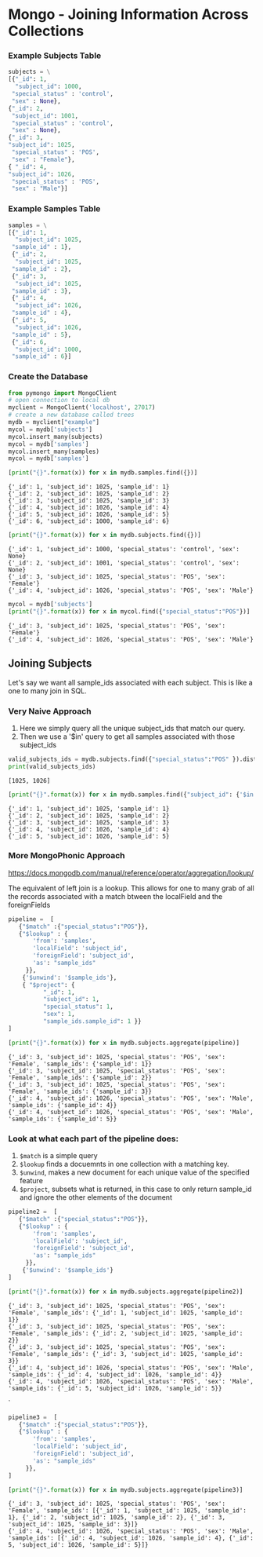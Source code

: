 # Mongo - Joining Information Across Collections

### Example Subjects Table


```python
subjects = \
[{"_id": 1, 
  "subject_id": 1000, 
 "special_status" : 'control', 
 "sex" : None},
{"_id": 2, 
 "subject_id": 1001, 
 "special_status" : 'control', 
 "sex" : None},
{"_id": 3, 
"subject_id": 1025, 
 "special_status" : 'POS', 
 "sex" : "Female"},
{ "_id": 4, 
"subject_id": 1026, 
 "special_status" : 'POS', 
 "sex" : "Male"}]
```

### Example Samples Table


```python
samples = \
[{"_id": 1, 
  "subject_id": 1025, 
 "sample_id" : 1},
 {"_id": 2, 
  "subject_id": 1025, 
 "sample_id" : 2},
 {"_id": 3, 
  "subject_id": 1025, 
 "sample_id" : 3},
 {"_id": 4, 
  "subject_id": 1026, 
 "sample_id" : 4},
 {"_id": 5, 
  "subject_id": 1026, 
 "sample_id" : 5},
 {"_id": 6, 
  "subject_id": 1000, 
 "sample_id" : 6}]
```

### Create the Database 


```python
from pymongo import MongoClient
# open connection to local db
myclient = MongoClient('localhost', 27017) 
# create a new database called trees
mydb = myclient["example"]
mycol = mydb['subjects']
mycol.insert_many(subjects)
mycol = mydb['samples']
mycol.insert_many(samples)
mycol = mydb['samples']
```


```python
[print("{}".format(x)) for x in mydb.samples.find({})]
```

    {'_id': 1, 'subject_id': 1025, 'sample_id': 1}
    {'_id': 2, 'subject_id': 1025, 'sample_id': 2}
    {'_id': 3, 'subject_id': 1025, 'sample_id': 3}
    {'_id': 4, 'subject_id': 1026, 'sample_id': 4}
    {'_id': 5, 'subject_id': 1026, 'sample_id': 5}
    {'_id': 6, 'subject_id': 1000, 'sample_id': 6}



```python
[print("{}".format(x)) for x in mydb.subjects.find({})]
```

    {'_id': 1, 'subject_id': 1000, 'special_status': 'control', 'sex': None}
    {'_id': 2, 'subject_id': 1001, 'special_status': 'control', 'sex': None}
    {'_id': 3, 'subject_id': 1025, 'special_status': 'POS', 'sex': 'Female'}
    {'_id': 4, 'subject_id': 1026, 'special_status': 'POS', 'sex': 'Male'}


```python
mycol = mydb['subjects']
[print("{}".format(x)) for x in mycol.find({"special_status":"POS"})]
```

    {'_id': 3, 'subject_id': 1025, 'special_status': 'POS', 'sex': 'Female'}
    {'_id': 4, 'subject_id': 1026, 'special_status': 'POS', 'sex': 'Male'}


## Joining Subjects

Let's say we want all sample_ids associated with each subject. This is like a one to many join in SQL.

### Very Naive Approach

1. Here we simply query all the unique subject_ids that match our query.
2. Then we use a '$in' query to get all samples associated with those subject_ids


```python
valid_subjects_ids = mydb.subjects.find({"special_status":"POS" }).distinct('subject_id')
print(valid_subjects_ids)
```

    [1025, 1026]



```python
[print("{}".format(x)) for x in mydb.samples.find({"subject_id": {'$in' : valid_subjects_ids}})]
```

    {'_id': 1, 'subject_id': 1025, 'sample_id': 1}
    {'_id': 2, 'subject_id': 1025, 'sample_id': 2}
    {'_id': 3, 'subject_id': 1025, 'sample_id': 3}
    {'_id': 4, 'subject_id': 1026, 'sample_id': 4}
    {'_id': 5, 'subject_id': 1026, 'sample_id': 5}




### More MongoPhonic Approach

https://docs.mongodb.com/manual/reference/operator/aggregation/lookup/

The equivalent of left join is a lookup. This allows for one to many grab of all the records associated with a match btween the localField and the foreignFields


```python
pipeline =  [
   {"$match" :{"special_status":"POS"}}, 
   {"$lookup" : {
       'from': 'samples',
       'localField': 'subject_id',
       'foreignField': 'subject_id',
       'as': "sample_ids" 
     }},
    {'$unwind': '$sample_ids'},
    { "$project": {
          "_id": 1,
          "subject_id": 1,
          "special_status": 1,
          "sex": 1,
          "sample_ids.sample_id": 1 }}
]
```


```python
[print("{}".format(x)) for x in mydb.subjects.aggregate(pipeline)]
```

    {'_id': 3, 'subject_id': 1025, 'special_status': 'POS', 'sex': 'Female', 'sample_ids': {'sample_id': 1}}
    {'_id': 3, 'subject_id': 1025, 'special_status': 'POS', 'sex': 'Female', 'sample_ids': {'sample_id': 2}}
    {'_id': 3, 'subject_id': 1025, 'special_status': 'POS', 'sex': 'Female', 'sample_ids': {'sample_id': 3}}
    {'_id': 4, 'subject_id': 1026, 'special_status': 'POS', 'sex': 'Male', 'sample_ids': {'sample_id': 4}}
    {'_id': 4, 'subject_id': 1026, 'special_status': 'POS', 'sex': 'Male', 'sample_ids': {'sample_id': 5}}


### Look at what each part of the pipeline does:

1. `$match` is a simple query
2. `$lookup` finds a docuemnts in one collection with a matching key.
3. `$unwind`, makes a new document for each unique value of the specified feature
4. `$project`, subsets what is returned, in this case to only return sample_id and ignore the other elements of the document


```python
pipeline2 =  [
   {"$match" :{"special_status":"POS"}}, 
   {"$lookup" : {
       'from': 'samples',
       'localField': 'subject_id',
       'foreignField': 'subject_id',
       'as': "sample_ids" 
     }},
    {'$unwind': '$sample_ids'}
]
```


```python
[print("{}".format(x)) for x in mydb.subjects.aggregate(pipeline2)]
```

    {'_id': 3, 'subject_id': 1025, 'special_status': 'POS', 'sex': 'Female', 'sample_ids': {'_id': 1, 'subject_id': 1025, 'sample_id': 1}}
    {'_id': 3, 'subject_id': 1025, 'special_status': 'POS', 'sex': 'Female', 'sample_ids': {'_id': 2, 'subject_id': 1025, 'sample_id': 2}}
    {'_id': 3, 'subject_id': 1025, 'special_status': 'POS', 'sex': 'Female', 'sample_ids': {'_id': 3, 'subject_id': 1025, 'sample_id': 3}}
    {'_id': 4, 'subject_id': 1026, 'special_status': 'POS', 'sex': 'Male', 'sample_ids': {'_id': 4, 'subject_id': 1026, 'sample_id': 4}}
    {'_id': 4, 'subject_id': 1026, 'special_status': 'POS', 'sex': 'Male', 'sample_ids': {'_id': 5, 'subject_id': 1026, 'sample_id': 5}}
`



```python
pipeline3 =  [
   {"$match" :{"special_status":"POS"}}, 
   {"$lookup" : {
       'from': 'samples',
       'localField': 'subject_id',
       'foreignField': 'subject_id',
       'as': "sample_ids" 
     }},
]
```


```python
[print("{}".format(x)) for x in mydb.subjects.aggregate(pipeline3)]
```

    {'_id': 3, 'subject_id': 1025, 'special_status': 'POS', 'sex': 'Female', 'sample_ids': [{'_id': 1, 'subject_id': 1025, 'sample_id': 1}, {'_id': 2, 'subject_id': 1025, 'sample_id': 2}, {'_id': 3, 'subject_id': 1025, 'sample_id': 3}]}
    {'_id': 4, 'subject_id': 1026, 'special_status': 'POS', 'sex': 'Male', 'sample_ids': [{'_id': 4, 'subject_id': 1026, 'sample_id': 4}, {'_id': 5, 'subject_id': 1026, 'sample_id': 5}]}


